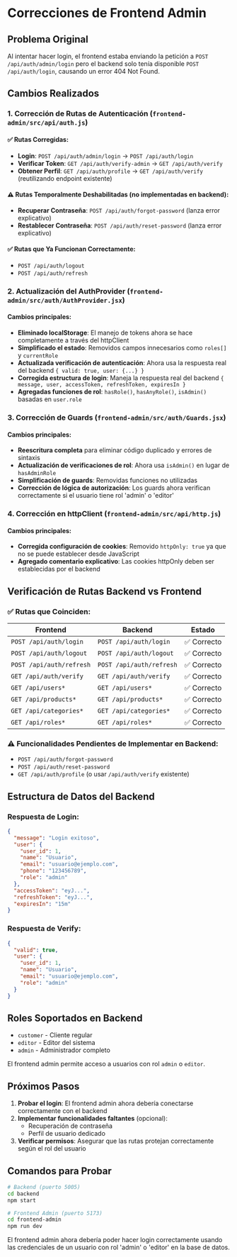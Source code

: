 # Correcciones de Frontend Admin

## Problema Original
Al intentar hacer login, el frontend estaba enviando la petición a `POST /api/auth/admin/login` pero el backend solo tenía disponible `POST /api/auth/login`, causando un error 404 Not Found.

## Cambios Realizados

### 1. Corrección de Rutas de Autenticación (`frontend-admin/src/api/auth.js`)

#### ✅ Rutas Corregidas:
- **Login**: `POST /api/auth/admin/login` → `POST /api/auth/login`
- **Verificar Token**: `GET /api/auth/verify-admin` → `GET /api/auth/verify`
- **Obtener Perfil**: `GET /api/auth/profile` → `GET /api/auth/verify` (reutilizando endpoint existente)

#### ⚠️ Rutas Temporalmente Deshabilitadas (no implementadas en backend):
- **Recuperar Contraseña**: `POST /api/auth/forgot-password` (lanza error explicativo)
- **Restablecer Contraseña**: `POST /api/auth/reset-password` (lanza error explicativo)

#### ✅ Rutas que Ya Funcionan Correctamente:
- `POST /api/auth/logout`
- `POST /api/auth/refresh`

### 2. Actualización del AuthProvider (`frontend-admin/src/auth/AuthProvider.jsx`)

#### Cambios principales:
- **Eliminado localStorage**: El manejo de tokens ahora se hace completamente a través del httpClient
- **Simplificado el estado**: Removidos campos innecesarios como `roles[]` y `currentRole` 
- **Actualizada verificación de autenticación**: Ahora usa la respuesta real del backend `{ valid: true, user: {...} }`
- **Corregida estructura de login**: Maneja la respuesta real del backend `{ message, user, accessToken, refreshToken, expiresIn }`
- **Agregadas funciones de rol**: `hasRole()`, `hasAnyRole()`, `isAdmin()` basadas en `user.role`

### 3. Corrección de Guards (`frontend-admin/src/auth/Guards.jsx`)

#### Cambios principales:
- **Reescritura completa** para eliminar código duplicado y errores de sintaxis
- **Actualización de verificaciones de rol**: Ahora usa `isAdmin()` en lugar de `hasAdminRole`
- **Simplificación de guards**: Removidas funciones no utilizadas
- **Corrección de lógica de autorización**: Los guards ahora verifican correctamente si el usuario tiene rol 'admin' o 'editor'

### 4. Corrección en httpClient (`frontend-admin/src/api/http.js`)

#### Cambios principales:
- **Corregida configuración de cookies**: Removido `httpOnly: true` ya que no se puede establecer desde JavaScript
- **Agregado comentario explicativo**: Las cookies httpOnly deben ser establecidas por el backend

## Verificación de Rutas Backend vs Frontend

### ✅ Rutas que Coinciden:
| Frontend | Backend | Estado |
|----------|---------|--------|
| `POST /api/auth/login` | `POST /api/auth/login` | ✅ Correcto |
| `POST /api/auth/logout` | `POST /api/auth/logout` | ✅ Correcto |
| `POST /api/auth/refresh` | `POST /api/auth/refresh` | ✅ Correcto |
| `GET /api/auth/verify` | `GET /api/auth/verify` | ✅ Correcto |
| `GET /api/users*` | `GET /api/users*` | ✅ Correcto |
| `GET /api/products*` | `GET /api/products*` | ✅ Correcto |
| `GET /api/categories*` | `GET /api/categories*` | ✅ Correcto |
| `GET /api/roles*` | `GET /api/roles*` | ✅ Correcto |

### ⚠️ Funcionalidades Pendientes de Implementar en Backend:
- `POST /api/auth/forgot-password`
- `POST /api/auth/reset-password`
- `GET /api/auth/profile` (o usar `/api/auth/verify` existente)

## Estructura de Datos del Backend

### Respuesta de Login:
```json
{
  "message": "Login exitoso",
  "user": {
    "user_id": 1,
    "name": "Usuario",
    "email": "usuario@ejemplo.com",
    "phone": "123456789",
    "role": "admin"
  },
  "accessToken": "eyJ...",
  "refreshToken": "eyJ...",
  "expiresIn": "15m"
}
```

### Respuesta de Verify:
```json
{
  "valid": true,
  "user": {
    "user_id": 1,
    "name": "Usuario",
    "email": "usuario@ejemplo.com",
    "role": "admin"
  }
}
```

## Roles Soportados en Backend
- `customer` - Cliente regular
- `editor` - Editor del sistema
- `admin` - Administrador completo

El frontend admin permite acceso a usuarios con rol `admin` o `editor`.

## Próximos Pasos

1. **Probar el login**: El frontend admin ahora debería conectarse correctamente con el backend
2. **Implementar funcionalidades faltantes** (opcional):
   - Recuperación de contraseña
   - Perfil de usuario dedicado
3. **Verificar permisos**: Asegurar que las rutas protejan correctamente según el rol del usuario

## Comandos para Probar

```bash
# Backend (puerto 5005)
cd backend
npm start

# Frontend Admin (puerto 5173)
cd frontend-admin  
npm run dev
```

El frontend admin ahora debería poder hacer login correctamente usando las credenciales de un usuario con rol 'admin' o 'editor' en la base de datos.